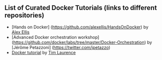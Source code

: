 ## List of Curated Docker Tutorials (links to different repositories)

* [Hands on Docker] (https://github.com/alexellis/HandsOnDocker) by [Alex Ellis](https://twitter.com/alexellisuk)
* [Advanced Docker orchestration workshop] (https://github.com/docker/labs/tree/master/Docker-Orchestration) by [Jérôme Petazzoni] (https://twitter.com/jpetazzo)
* [Docker tutorial](https://github.com/timdaman/docker-tutorial) by [Tim Laurence](https://github.com/timdaman)
